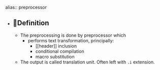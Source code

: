 alias:: preprocessor

- ## 📝Definition
	- The preprocessing is done by preprocessor which
		- performs text transformation, principally:
			- [[header]] inclusion
			- conditional compilation
			- macro substitution
	- The output is called translation unit. Often left with `.i` extension.